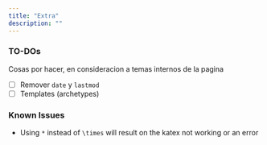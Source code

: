 ```yaml
---
title: "Extra"
description: ""
---
```


### TO-DOs
Cosas por hacer, en consideracion a temas internos de la pagina
- [ ] Remover `date` y `lastmod`
- [ ] Templates (archetypes)

### Known Issues
- Using `*` instead of `\times` will result on the katex not working or an error

